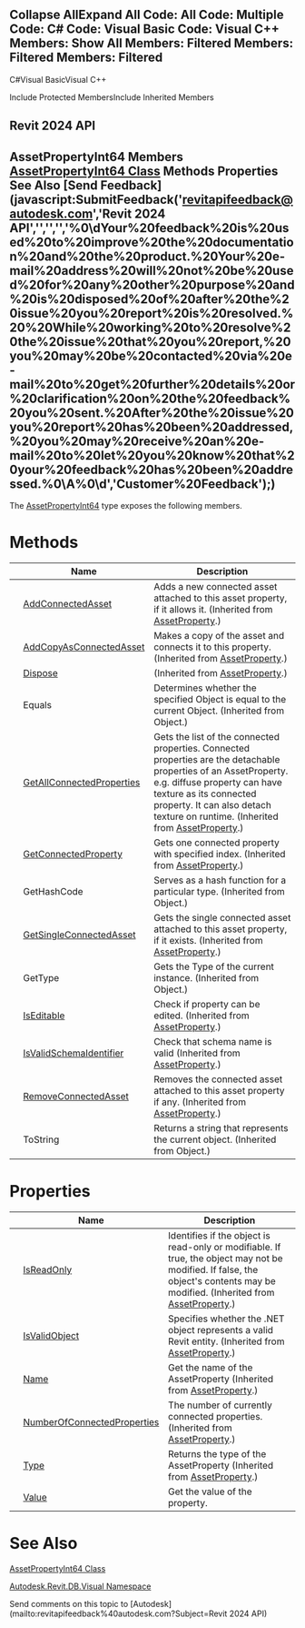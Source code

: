 ﻿

Collapse AllExpand All Code: All Code: Multiple Code: C# Code: Visual Basic Code: Visual C++  Members: Show All Members: Filtered Members: Filtered Members: Filtered   
---  
  
C#Visual BasicVisual C++

Include Protected MembersInclude Inherited Members

Revit 2024 API  
---  
AssetPropertyInt64 Members  
[AssetPropertyInt64 Class](65ae8ae5-6310-a937-913e-de7ff539aaed.md) Methods Properties See Also [Send Feedback](javascript:SubmitFeedback\('revitapifeedback@autodesk.com','Revit 2024 API','','','','%0\\dYour%20feedback%20is%20used%20to%20improve%20the%20documentation%20and%20the%20product.%20Your%20e-mail%20address%20will%20not%20be%20used%20for%20any%20other%20purpose%20and%20is%20disposed%20of%20after%20the%20issue%20you%20report%20is%20resolved.%20%20While%20working%20to%20resolve%20the%20issue%20that%20you%20report,%20you%20may%20be%20contacted%20via%20e-mail%20to%20get%20further%20details%20or%20clarification%20on%20the%20feedback%20you%20sent.%20After%20the%20issue%20you%20report%20has%20been%20addressed,%20you%20may%20receive%20an%20e-mail%20to%20let%20you%20know%20that%20your%20feedback%20has%20been%20addressed.%0\\A%0\\d','Customer%20Feedback'\);)  
---  
  
The [AssetPropertyInt64](65ae8ae5-6310-a937-913e-de7ff539aaed.md) type exposes the following members.

# Methods

|  | Name | Description |
| --- | --- | --- |
|  | [AddConnectedAsset](bb4fdff5-a1b3-c215-c8ac-c1e6abaaea69.md) | Adds a new connected asset attached to this asset property, if it allows it.  (Inherited from [AssetProperty](7be89499-d011-ab43-4715-0ee6f9335970.md).) |
|  | [AddCopyAsConnectedAsset](dce50799-b956-e3f9-86c2-e67aaf78c69c.md) | Makes a copy of the asset and connects it to this property.  (Inherited from [AssetProperty](7be89499-d011-ab43-4715-0ee6f9335970.md).) |
|  | [Dispose](dc1aefa4-7c91-64e4-edc0-27e1cadeacc1.md) | (Inherited from [AssetProperty](7be89499-d011-ab43-4715-0ee6f9335970.md).) |
|  | Equals | Determines whether the specified Object is equal to the current Object. (Inherited from Object.) |
|  | [GetAllConnectedProperties](5f34b9bc-4e1b-a9db-5262-327fc22e10c1.md) | Gets the list of the connected properties. Connected properties are the detachable properties of an AssetProperty. e.g. diffuse property can have texture as its connected property. It can also detach texture on runtime.  (Inherited from [AssetProperty](7be89499-d011-ab43-4715-0ee6f9335970.md).) |
|  | [GetConnectedProperty](e12badf1-5be9-dc40-3d0a-10ba466e8e20.md) | Gets one connected property with specified index.  (Inherited from [AssetProperty](7be89499-d011-ab43-4715-0ee6f9335970.md).) |
|  | GetHashCode | Serves as a hash function for a particular type.  (Inherited from Object.) |
|  | [GetSingleConnectedAsset](3a190829-9269-0e56-8b9b-a53b89de35a6.md) | Gets the single connected asset attached to this asset property, if it exists.  (Inherited from [AssetProperty](7be89499-d011-ab43-4715-0ee6f9335970.md).) |
|  | GetType | Gets the Type of the current instance. (Inherited from Object.) |
|  | [IsEditable](8e7fa788-9842-883d-16f1-73b5a0802d61.md) | Check if property can be edited.  (Inherited from [AssetProperty](7be89499-d011-ab43-4715-0ee6f9335970.md).) |
|  | [IsValidSchemaIdentifier](22a7e616-123f-ec35-b162-067dda3a6a60.md) | Check that schema name is valid  (Inherited from [AssetProperty](7be89499-d011-ab43-4715-0ee6f9335970.md).) |
|  | [RemoveConnectedAsset](1f25e33b-fd8b-692c-097d-f5eee8dfbd21.md) | Removes the connected asset attached to this asset property if any.  (Inherited from [AssetProperty](7be89499-d011-ab43-4715-0ee6f9335970.md).) |
|  | ToString | Returns a string that represents the current object. (Inherited from Object.) |
  
# Properties

|  | Name | Description |
| --- | --- | --- |
|  | [IsReadOnly](6d5fa82f-4a78-1928-b267-c33b92b6d6ea.md) | Identifies if the object is read-only or modifiable. If true, the object may not be modified. If false, the object's contents may be modified.  (Inherited from [AssetProperty](7be89499-d011-ab43-4715-0ee6f9335970.md).) |
|  | [IsValidObject](81e8a4a9-ad56-09e5-bcf8-9801a24dd636.md) | Specifies whether the .NET object represents a valid Revit entity.  (Inherited from [AssetProperty](7be89499-d011-ab43-4715-0ee6f9335970.md).) |
|  | [Name](57ab6af1-a4eb-8973-33b5-9a1f38796679.md) | Get the name of the AssetProperty (Inherited from [AssetProperty](7be89499-d011-ab43-4715-0ee6f9335970.md).) |
|  | [NumberOfConnectedProperties](4b7ace45-690c-f643-e9be-f333d0bb3bf2.md) | The number of currently connected properties.  (Inherited from [AssetProperty](7be89499-d011-ab43-4715-0ee6f9335970.md).) |
|  | [Type](20d79fdf-59cf-67a7-3db1-c27955e48035.md) | Returns the type of the AssetProperty (Inherited from [AssetProperty](7be89499-d011-ab43-4715-0ee6f9335970.md).) |
|  | [Value](44a7358c-7966-a876-1890-dd0d1a737105.md) | Get the value of the property. |
  
# See Also

[AssetPropertyInt64 Class](65ae8ae5-6310-a937-913e-de7ff539aaed.md)

[Autodesk.Revit.DB.Visual Namespace](f5a10581-6ac2-be19-0e32-f87d05bc8b83.md)

Send comments on this topic to [Autodesk](mailto:revitapifeedback%40autodesk.com?Subject=Revit 2024 API)